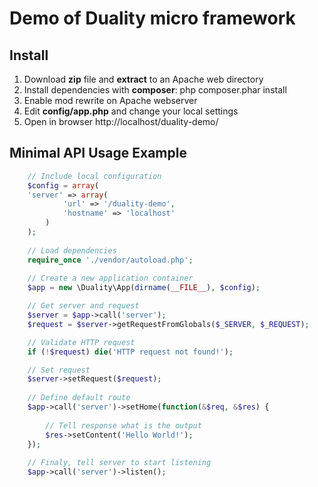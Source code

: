Demo of Duality micro framework
===============================

Install
-------

1. Download **zip** file and **extract** to an Apache web directory
2. Install dependencies with **composer**: php composer.phar install
3. Enable mod rewrite on Apache webserver
4. Edit **config/app.php** and change your local settings
5. Open in browser http://localhost/duality-demo/

Minimal API Usage Example
-------------

```php
    // Include local configuration
    $config = array(
    'server' => array(
            'url' => '/duality-demo',
            'hostname' => 'localhost'
        )
    );
        
    // Load dependencies
    require_once './vendor/autoload.php';
      
    // Create a new application container
    $app = new \Duality\App(dirname(__FILE__), $config);

    // Get server and request
    $server = $app->call('server');
    $request = $server->getRequestFromGlobals($_SERVER, $_REQUEST);

    // Validate HTTP request
    if (!$request) die('HTTP request not found!');

    // Set request
    $server->setRequest($request);
     
    // Define default route
    $app->call('server')->setHome(function(&$req, &$res) {
       
        // Tell response what is the output
        $res->setContent('Hello World!');
    });
        
    // Finaly, tell server to start listening
    $app->call('server')->listen();
```
